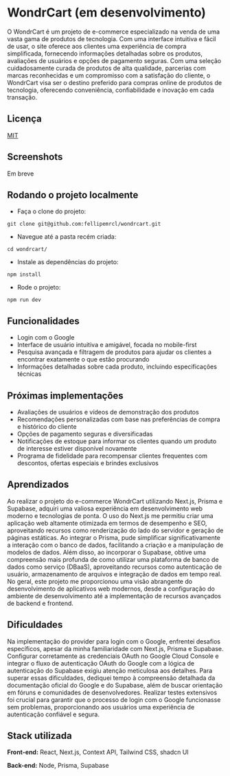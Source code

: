 # WondrCart (em desenvolvimento)

O WondrCart é um projeto de e-commerce especializado na venda de uma vasta gama de produtos de tecnologia. Com uma interface intuitiva e fácil de usar, o site oferece aos clientes uma experiência de compra simplificada, fornecendo informações detalhadas sobre os produtos, avaliações de usuários e opções de pagamento seguras. Com uma seleção cuidadosamente curada de produtos de alta qualidade, parcerias com marcas reconhecidas e um compromisso com a satisfação do cliente, o WondrCart visa ser o destino preferido para compras online de produtos de tecnologia, oferecendo conveniência, confiabilidade e inovação em cada transação.

## Licença

[MIT](https://choosealicense.com/licenses/mit/)


## Screenshots

Em breve

## Rodando o projeto localmente

- Faça o clone do projeto: 

```
git clone git@github.com:fellipemrcl/wondrcart.git
```

- Navegue até a pasta recém criada:

```
cd wondrcart/
```

- Instale as dependências do projeto:

```
npm install
```

- Rode o projeto:

```
npm run dev
````

## Funcionalidades

- Login com o Google
- Interface de usuário intuitiva e amigável, focada no mobile-first
- Pesquisa avançada e filtragem de produtos para ajudar os clientes a encontrar exatamente o que estão procurando
- Informações detalhadas sobre cada produto, incluindo especificações técnicas


## Próximas implementações

- Avaliações de usuários e vídeos de demonstração dos produtos
- Recomendações personalizadas com base nas preferências de compra e histórico do cliente
- Opções de pagamento seguras e diversificadas
- Notificações de estoque para informar os clientes quando um produto de interesse estiver disponível novamente
- Programa de fidelidade para recompensar clientes frequentes com descontos, ofertas especiais e brindes exclusivos

## Aprendizados

Ao realizar o projeto do e-commerce WondrCart utilizando Next.js, Prisma e Supabase, adquiri uma valiosa experiência em desenvolvimento web moderno e tecnologias de ponta. O uso do Next.js me permitiu criar uma aplicação web altamente otimizada em termos de desempenho e SEO, aproveitando recursos como renderização do lado do servidor e geração de páginas estáticas. Ao integrar o Prisma, pude simplificar significativamente a interação com o banco de dados, facilitando a criação e a manipulação de modelos de dados. Além disso, ao incorporar o Supabase, obtive uma compreensão mais profunda de como utilizar uma plataforma de banco de dados como serviço (DBaaS), aproveitando recursos como autenticação de usuário, armazenamento de arquivos e integração de dados em tempo real. No geral, este projeto me proporcionou uma visão abrangente do desenvolvimento de aplicativos web modernos, desde a configuração do ambiente de desenvolvimento até a implementação de recursos avançados de backend e frontend.

## Dificuldades

Na implementação do provider para login com o Google, enfrentei desafios específicos, apesar da minha familiaridade com Next.js, Prisma e Supabase. Configurar corretamente as credenciais OAuth no Google Cloud Console e integrar o fluxo de autenticação OAuth do Google com a lógica de autenticação do Supabase exigiu atenção meticulosa aos detalhes. Para superar essas dificuldades, dediquei tempo à compreensão detalhada da documentação oficial do Google e do Supabase, além de buscar orientação em fóruns e comunidades de desenvolvedores. Realizar testes extensivos foi crucial para garantir que o processo de login com o Google funcionasse sem problemas, proporcionando aos usuários uma experiência de autenticação confiável e segura.

## Stack utilizada

**Front-end:** React, Next.js, Context API, Tailwind CSS, shadcn UI

**Back-end:** Node, Prisma, Supabase
